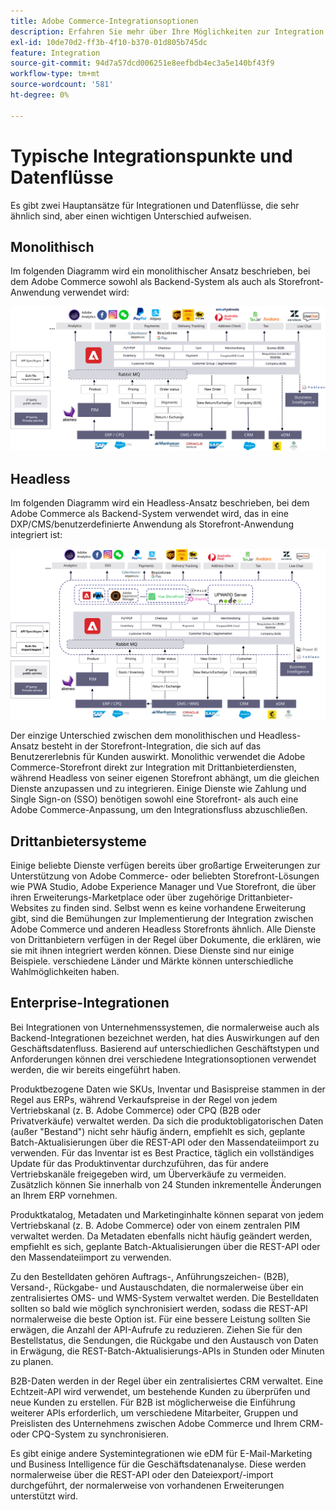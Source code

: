 ```yaml
---
title: Adobe Commerce-Integrationsoptionen
description: Erfahren Sie mehr über Ihre Möglichkeiten zur Integration anderer Systeme in Ihre Adobe Commerce-Implementierung.
exl-id: 10de70d2-ff3b-4f10-b370-01d805b745dc
feature: Integration
source-git-commit: 94d7a57dcd006251e8eefbdb4ec3a5e140bf43f9
workflow-type: tm+mt
source-wordcount: '581'
ht-degree: 0%

---
```


# Typische Integrationspunkte und Datenflüsse

Es gibt zwei Hauptansätze für Integrationen und Datenflüsse, die sehr ähnlich sind, aber einen wichtigen Unterschied aufweisen.

## Monolithisch

Im folgenden Diagramm wird ein monolithischer Ansatz beschrieben, bei dem Adobe Commerce sowohl als Backend-System als auch als Storefront-Anwendung verwendet wird:

![Monolith-Diagramm für Adobe Commerce](../../assets/playbooks/integration-monolith.svg)

## Headless

Im folgenden Diagramm wird ein Headless-Ansatz beschrieben, bei dem Adobe Commerce als Backend-System verwendet wird, das in eine DXP/CMS/benutzerdefinierte Anwendung als Storefront-Anwendung integriert ist:

![Adobe Commerce Headless-Diagramm](../../assets/playbooks/integration-headless.svg)

Der einzige Unterschied zwischen dem monolithischen und Headless-Ansatz besteht in der Storefront-Integration, die sich auf das Benutzererlebnis für Kunden auswirkt. Monolithic verwendet die Adobe Commerce-Storefront direkt zur Integration mit Drittanbieterdiensten, während Headless von seiner eigenen Storefront abhängt, um die gleichen Dienste anzupassen und zu integrieren. Einige Dienste wie Zahlung und Single Sign-on (SSO) benötigen sowohl eine Storefront- als auch eine Adobe Commerce-Anpassung, um den Integrationsfluss abzuschließen.

## Drittanbietersysteme

Einige beliebte Dienste verfügen bereits über großartige Erweiterungen zur Unterstützung von Adobe Commerce- oder beliebten Storefront-Lösungen wie PWA Studio, Adobe Experience Manager und Vue Storefront, die über ihren Erweiterungs-Marketplace oder über zugehörige Drittanbieter-Websites zu finden sind. Selbst wenn es keine vorhandene Erweiterung gibt, sind die Bemühungen zur Implementierung der Integration zwischen Adobe Commerce und anderen Headless Storefronts ähnlich. Alle Dienste von Drittanbietern verfügen in der Regel über Dokumente, die erklären, wie sie mit ihnen integriert werden können. Diese Dienste sind nur einige Beispiele. verschiedene Länder und Märkte können unterschiedliche Wahlmöglichkeiten haben.

## Enterprise-Integrationen

Bei Integrationen von Unternehmenssystemen, die normalerweise auch als Backend-Integrationen bezeichnet werden, hat dies Auswirkungen auf den Geschäftsdatenfluss. Basierend auf unterschiedlichen Geschäftstypen und Anforderungen können drei verschiedene Integrationsoptionen verwendet werden, die wir bereits eingeführt haben.

Produktbezogene Daten wie SKUs, Inventar und Basispreise stammen in der Regel aus ERPs, während Verkaufspreise in der Regel von jedem Vertriebskanal (z. B. Adobe Commerce) oder CPQ (B2B oder Privatverkäufe) verwaltet werden. Da sich die produktobligatorischen Daten (außer &quot;Bestand&quot;) nicht sehr häufig ändern, empfiehlt es sich, geplante Batch-Aktualisierungen über die REST-API oder den Massendateiimport zu verwenden. Für das Inventar ist es Best Practice, täglich ein vollständiges Update für das Produktinventar durchzuführen, das für andere Vertriebskanäle freigegeben wird, um Überverkäufe zu vermeiden. Zusätzlich können Sie innerhalb von 24 Stunden inkrementelle Änderungen an Ihrem ERP vornehmen.

Produktkatalog, Metadaten und Marketinginhalte können separat von jedem Vertriebskanal (z. B. Adobe Commerce) oder von einem zentralen PIM verwaltet werden. Da Metadaten ebenfalls nicht häufig geändert werden, empfiehlt es sich, geplante Batch-Aktualisierungen über die REST-API oder den Massendateiimport zu verwenden.

Zu den Bestelldaten gehören Auftrags-, Anführungszeichen- (B2B), Versand-, Rückgabe- und Austauschdaten, die normalerweise über ein zentralisiertes OMS- und WMS-System verwaltet werden. Die Bestelldaten sollten so bald wie möglich synchronisiert werden, sodass die REST-API normalerweise die beste Option ist. Für eine bessere Leistung sollten Sie erwägen, die Anzahl der API-Aufrufe zu reduzieren. Ziehen Sie für den Bestellstatus, die Sendungen, die Rückgabe und den Austausch von Daten in Erwägung, die REST-Batch-Aktualisierungs-APIs in Stunden oder Minuten zu planen.

B2B-Daten werden in der Regel über ein zentralisiertes CRM verwaltet. Eine Echtzeit-API wird verwendet, um bestehende Kunden zu überprüfen und neue Kunden zu erstellen. Für B2B ist möglicherweise die Einführung weiterer APIs erforderlich, um verschiedene Mitarbeiter, Gruppen und Preislisten des Unternehmens zwischen Adobe Commerce und Ihrem CRM- oder CPQ-System zu synchronisieren.

Es gibt einige andere Systemintegrationen wie eDM für E-Mail-Marketing und Business Intelligence für die Geschäftsdatenanalyse. Diese werden normalerweise über die REST-API oder den Dateiexport/-import durchgeführt, der normalerweise von vorhandenen Erweiterungen unterstützt wird.
